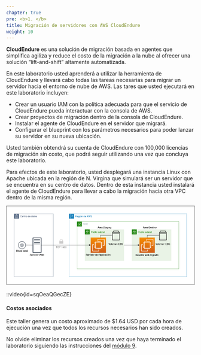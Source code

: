 ```yaml
---
chapter: true
pre: <b>1. </b>
title: Migración de servidores con AWS CloudEndure
weight: 10
---
```

**CloudEndure** es una solución de migración basada en agentes que simplifica agiliza y reduce el costo de la migración a la nube al ofrecer una solución “lift-and-shift” altamente automatizada.

En este laboratorio usted aprenderá a utilizar la herramienta de CloudEndure y llevará cabo todas las tareas necesarias para migrar un servidor hacia el entorno de nube de AWS. Las tares que usted ejecutará en este laboratorio incluyen:

- Crear un usuario IAM con la política adecuada para que el servicio de CloudEndure pueda interactuar con la consola de AWS.
- Crear proyectos de migración dentro de la consola de CloudEndure.
- Instalar el agente de CloudEndure en el servidor que migrará.
- Configurar el blueprint con los parámetros necesarios para poder lanzar su servidor en su nueva ubicación.

Usted también obtendrá su cuenta de CloudEndure con 100,000 licencias de migración sin costo, que podrá seguir utilizando una vez que concluya este laboratorio.

Para efectos de este laboratorio, usted desplegará una instancia Linux con Apache ubicada en la región de N. Virgina que simulará ser un servidor que se encuentra en su centro de datos.
Dentro de esta instancia usted instalará el agente de CloudEndure para llevar a cabo la migración hacia otra VPC dentro de la misma región.

![Architecture Diagram](/static/images/ce/diagrama.png)

::video{id=sqOeaQGecZE}

#### Costos asociados

Este taller genera un costo aproximado de $1.64 USD por cada hora de ejecución una vez que todos los recursos necesarios han sido creados.

No olvide eliminar los recursos creados una vez que haya terminado el laboratorio siguiendo las instrucciones del [módulo 9](/10_cloudendure/90_eliminar).